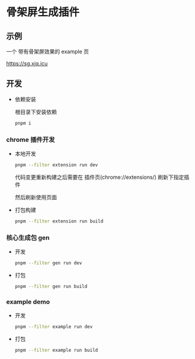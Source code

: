 # 骨架屏生成插件

## 示例

一个 带有骨架屏效果的 example 页

https://sg.xjq.icu

## 开发

- 依赖安装

  根目录下安装依赖

  ```sh
  pnpm i
  ```

### chrome 插件开发

- 本地开发

  ```sh
  pnpm --filter extension run dev
  ```

  代码变更重新构建之后需要在 插件页(chrome://extensions/) 刷新下指定插件

  然后刷新使用页面

- 打包构建

  ```sh
  pnpm --filter extension run build
  ```

### 核心生成包 gen

- 开发

  ```sh
  pnpm --filter gen run dev
  ```

- 打包

  ```sh
  pnpm --filter gen run build
  ```

### example demo

- 开发

  ```sh
  pnpm --filter example run dev
  ```

- 打包

  ```sh
  pnpm --filter example run build
  ```
